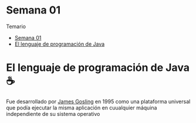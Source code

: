 # Semana 01

Temario
- [Semana 01](#semana-01)
- [El lenguaje de programación de Java](#el-lenguaje-de-programación-de-java)


# El lenguaje de programación de Java ☕

Fue desarrollado por [James Gosling](https://en.wikipedia.org/wiki/James_Gosling) en 1995 como una plataforma universal que podía ejecutar la misma aplicación en cuualquier máquina independiente de su sistema operativo 
